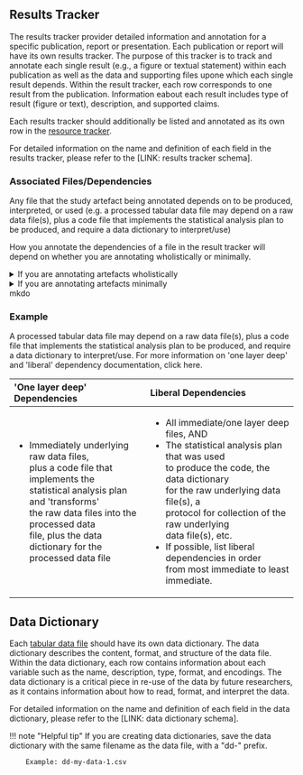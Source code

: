 
## Results Tracker

The results tracker provider detailed information and annotation for a specific publication, report or presentation. Each publication or report will have its own results tracker. The purpose of this tracker is to track and annotate each single result (e.g., a figure or textual statement) within each publication as well as the data and supporting files upone which each single result depends. Within the result tracker, each row corresponds to one result from the publication. Information eabout each result includes type of result (figure or text), description, and supported claims.

Each results tracker should additionally be listed and annotated as its own row in the [resource tracker](resource.md).

For detailed information on the name and definition of each field in the results tracker, please refer to the [LINK: results tracker schema].

### Associated Files/Dependencies

Any file that the study artefact being annotated depends on to be produced, interpreted, or used (e.g. a processed tabular data file may depend on a raw data file(s), plus a code file that implements the statistical analysis plan to be produced, and require a data dictionary to interpret/use)

How you annotate the dependencies of a file in the result tracker will depend on whether you are annotating wholistically or minimally.

<details>
<summary> If you are annotating artefacts wholistically</summary>
    
   <b> Use the 'one layer deep' approach</b>: list only the immediate dependencies needed to produce/interpret/use the result.<br>
   <br>
    <li> List each dependency in the result tracker in its own row/entry</li>
    <li> For each row, list dependencies of that file one layer deep</li>
    <li> Continue until you are annotating files with no dependencies</li>

</details>

<details>
<summary> If you are annotating artefacts minimally</summary>
    
   <b> Use the 'liberal' approach</b>: list all dependencies.<br>
   <br>
    <li> For a result, list immediate dependencies needed to produce/interpret/use the artefact plus dependencies of those dependencies</li>
    <li> Continue until you are listing files with no dependencies</li>

</details>
mkdo

### Example
A processed tabular data file may depend on a raw data file(s), plus a code file that implements the statistical analysis plan to be produced, and require a data dictionary to interpret/use. For more information on 'one layer deep' and 'liberal' dependency documentation, click here.

| 'One layer deep' Dependencies            | Liberal Dependencies                             |
| :----------------------------------------| :-----------------------------------------------|
|<ul><li>Immediately underlying raw data files,<br> plus a code file that implements the<br> statistical analysis plan and 'transforms'<br> the raw data files into the processed data<br> file, plus the data dictionary for the<br> processed data file</li> | <ul><li>All immediate/one layer deep files, AND</li><li>The statistical analysis plan that was used<br> to produce the code, the data dictionary<br>  for the raw underlying data file(s), a <br> protocol for collection of the raw underlying<br> data file(s), etc.</li><li>If possible, list liberal dependencies in order<br> from most immediate to least immediate.</li></ul>

## Data Dictionary

Each [tabular data file](files.md#tabular-data-file) should have its own data dictionary. The data dictionary describes the content, format, and structure of the data file. Within the data dictionary, each row contains information about each variable such as the name, description, type, format, and encodings. The data dictionary is a critical piece in re-use of the data by future researchers, as it contains information about how to read, format, and interpret the data.

For detailed information on the name and definition of each field in the data dictionary, please refer to the [LINK: data dictionary schema].

!!! note "Helpful tip"
    If you are creating data dictionaries, save the data dictionary with the same filename as the data file, with a "dd-" prefix.

        Example: dd-my-data-1.csv